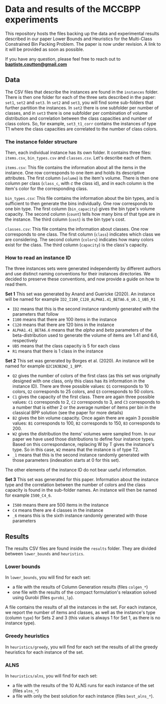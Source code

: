 # Data and results of the MCCBPP experiments

This repository hosts the files backing up the data and experimental results described in our paper Lower Bounds and Heuristics for the Multi-Class Constrained Bin Packing Problem.
The paper is now under revision. A link to it will be provided as soon as possible.

If you have any question, please feel free to reach out to **baptiste.coutton@gmail.com**


## Data

The CSV files that describe the instances are found in the `instances` folder. There is then one folder for each of the three sets described in the paper: `set1`, `set2` and `set3`.
In `set2` and `set3`, you will find some sub-folders that further partition the instances. In `set2` there is one subfolder per number of classes, and in `set3` there is one subfolder per combination of volume distribution and correlation between the class capacities and number of class colors. So, for example, `set3_t1_corr` contains the instances of type T1 where the class capacities are correlated to the number of class colors. 


### The instance folder structure

Then, each individual instance has its own folder. It contains three files: `items.csv`, `bin_types.csv` and `classes.csv`. Let's describe each of them.

`items.csv`: This file contains the information about all the items in the instance.  One row corresponds to one item and holds its descriptive attributes. The first column (`volume`) is the item's volume. There is then one column per class (`class_c`, with *c* the class id), and in each column is the item's color for the corresponding class.

`bin_types.csv`: This file contains the information about the bin types, and is sufficient to then generate the bins individually. One row corresponds to one bin type. The first column (`bin_capacity`) gives the bin type's volume capacity. The second column (`count`) tells how many bins of that type are in the instance. The third column (`cost`) is the bin type's cost.

`classes.csv`: This file contains the information about classes. One row corresponds to one class. The first column (`class`) indicates which class we are considering. The second column (`colors`) indicates how many colors exist for the class. The third column (`capacity`) is the class's capacity.


### How to read an instance ID

The three instances sets were generated independently by different authors and use distinct naming conventions for their instances directories. We decided to preserve these conventions, and now provide a guide on how to read them.

**Set 1** 
This set was generated by Anand and Guericke (2020). An instance will be named for example `ID2_I100_C120_ALPHA1.41_BETA6.6_U0.1_UB5_R1`
- `ID2` means that this is the second instance randomly generated with the parameters that follow
- `I100` means that there are 100 items in the instance
- `C120` means that there are 120 bins in the instance
- `ALPHA1.41_BETA6.6` means that the *alpha* and *beta* parameters of the beta-distribution used to generate the volume of items are 1.41 and 6.6, respectively
- `UB5` means that the class capacity is 5 for each class
- `R1` means that there is 1 class in the instance

**Set 2**
This set was generated by Borges et al. (2020). An instance will be named for example `Q2C1N3B2W2_1_BPP`. 
- `Q2` gives the number of colors of the first class (as this set was originally designed with one class, only this class has its information in the instance ID). There are three possible values: `Q1` corresponds to 10 colors, `Q2` corresponds to 25 colors, and `Q3` corresponds to 50 colors.
- `C1` gives the capacity of the first class. There are again three possible values: `C1` corresponds to 2, `C2` corresponds to 3, and `C3` corresponds to a number that is either 2 or the average number of items per bin in the classical BPP solution (see the paper for more details)
- `B2` gives the bin volume capacity. Once again there are again 3 possible values: `B1` corresponds to 100, `B2` corresponds to 150, `B3` corresponds to 200.
- `W2` gives the distribution the items' volumes were sampled from. In our paper we have used those distributions to define four instance types. Based on this correspondance, replacing W by T gives the instance's type. So in this case, `W2` means that the instance is of type T2.
- `_1`  means that this is the second instance randomly generated with those parameters (indexation starts at 0 for this set).

The other elements of the instance ID do not bear useful information.

**Set 3**
This set was generated for this paper. Information about the instance type and the correlation between the number of colors and the class capacity is found in the sub-folder names. An instance will then be named for example `I500_C4_6`.
- `I500` means there are 500 items in the instance
- `C4` means there are 4 classes in the instance
- `_6` means this is the sixth instance randomly generated with those parameters  


## Results

The results CSV files are found inside the `results` folder. They are divided between `lower_bounds` and `heuristics`. 

### Lower bounds 

In `lower_bounds`, you will find for each set:
- a file with the results of Column Generation results (files `colgen_*`)
- one file with the results of the compact formulation's relaxation solved using Gurobi (files `gurobi_lp`).

A file contains the results of all the instances in the set. For each instance, we report the number of items and classes, as well as the instance's type (column `type`) for Sets 2 and 3 (this value is always 1 for Set 1, as there is no instance type). 

### Greedy heuristics 

In `heuristics/greedy`, you will find for each set the results of all the greedy heuristics for each instance of the set. 

### ALNS 

In `heuristics/alns`, you will find for each set:
- a file with the results of the 10 ALNS runs for each instance of the set (files `alns_*`)
- a file with only the best solution for each instance (files `best_alns_*`). 